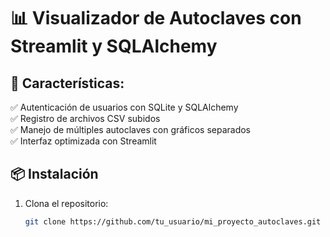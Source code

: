 # 📊 Visualizador de Autoclaves con Streamlit y SQLAlchemy

## 🚀 Características:
✅ Autenticación de usuarios con SQLite y SQLAlchemy  
✅ Registro de archivos CSV subidos  
✅ Manejo de múltiples autoclaves con gráficos separados  
✅ Interfaz optimizada con Streamlit  

## 📦 Instalación
1. Clona el repositorio:  
   ```bash
   git clone https://github.com/tu_usuario/mi_proyecto_autoclaves.git
